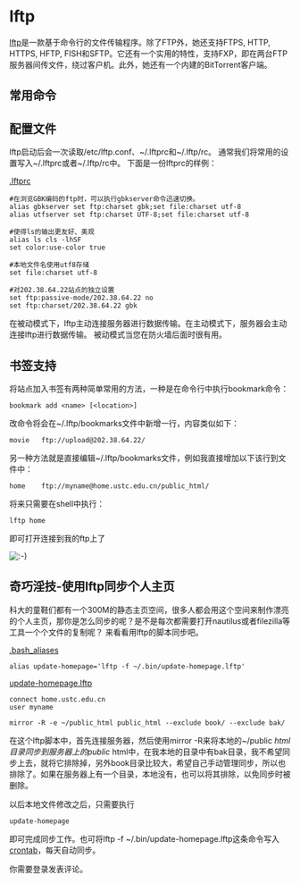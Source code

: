 ---
---

# lftp

[lftp](https://en.wikipedia.org/wiki/lftp "https://en.wikipedia.org/wiki/lftp")是一款基于命令行的文件传输程序。除了FTP外，她还支持FTPS, HTTP, HTTPS, HFTP, FISH和SFTP。它还有一个实用的特性，支持FXP，即在两台FTP服务器间传文件，绕过客户机。此外，她还有一个内建的BitTorrent客户端。 

## 常用命令

## 配置文件

lftp启动后会一次读取/etc/lftp.conf、~/.lftprc和~/.lftp/rc。 通常我们将常用的设置写入~/.lftprc或者~/.lftp/rc中。 下面是一份lftprc的样例： 

[.lftprc](../_export/code/linux_digest/435f.lftprc?codeblock=0 "下载片段")

    
    
    
    #在浏览GBK编码的ftp时，可以执行gbkserver命令迅速切换。
    alias gbkserver set ftp:charset gbk;set file:charset utf-8
    alias utfserver set ftp:charset UTF-8;set file:charset utf-8
     
    #使得ls的输出更友好、美观
    alias ls cls -lhSF
    set color:use-color true
     
    #本地文件名使用utf8存储
    set file:charset utf-8
     
    #对202.38.64.22站点的独立设置
    set ftp:passive-mode/202.38.64.22 no
    set ftp:charset/202.38.64.22 gbk

在被动模式下，lftp主动连接服务器进行数据传输。在主动模式下，服务器会主动连接lftp进行数据传输。 被动模式当您在防火墙后面时很有用。 

## 书签支持

将站点加入书签有两种简单常用的方法，一种是在命令行中执行bookmark命令： 

    
    
    bookmark add <name> [<location>]

改命令将会在~/.lftp/bookmarks文件中新增一行，内容类似如下： 

    
    
    movie	ftp://upload@202.38.64.22/

另一种方法就是直接编辑~/.lftp/bookmarks文件，例如我直接增加以下该行到文件中： 

    
    
    home    ftp://myname@home.ustc.edu.cn/public_html/

将来只需要在shell中执行： 

    
    
    lftp home

即可打开连接到我的ftp上了

![:-\)](../lib/images/smileys/icon_smile.gif)

## 奇巧淫技-使用lftp同步个人主页

科大的童鞋们都有一个300M的静态主页空间，很多人都会用这个空间来制作漂亮的个人主页，那你是怎么同步的呢？是不是每次都需要打开nautilus或者filezilla等工具一个个文件的复制呢？ 来看看用lftp的脚本同步吧。 

[.bash_aliases](../_export/code/linux_digest/cc37.bash_aliases?codeblock=1 "下载片段")

    
    
    
    alias update-homepage='lftp -f ~/.bin/update-homepage.lftp'

[update-homepage.lftp](../_export/code/linux_digest/update-homepagec273.lftp?codeblock=2 "下载片段")

    
    
    
    connect home.ustc.edu.cn
    user myname
     
    mirror -R -e ~/public_html public_html --exclude book/ --exclude bak/

在这个lftp脚本中，首先连接服务器，然后使用mirror -R来将本地的~/public _html目录同步到服务器上的public_ html中，在我本地的目录中有bak目录，我不希望同步上去，就将它排除掉，另外book目录比较大，希望自己手动管理同步，所以也排除了。如果在服务器上有一个目录，本地没有，也可以将其排除，以免同步时被删除。 

以后本地文件修改之后，只需要执行 

    
    
    update-homepage

即可完成同步工作。也可将lftp -f ~/.bin/update-homepage.lftp这条命令写入[crontab](../linux/crontab "linux:crontab")，每天自动同步。 

你需要登录发表评论。 
